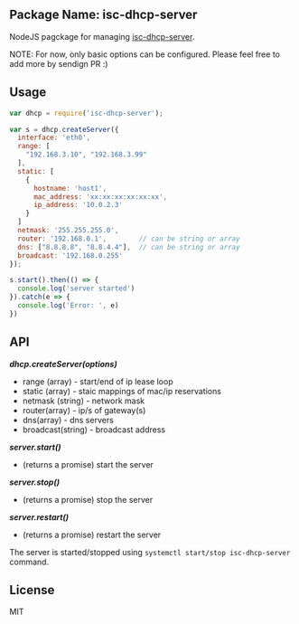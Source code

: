 
Package Name: isc-dhcp-server
---

NodeJS pagckage for managing [isc-dhcp-server](https://wiki.debian.org/DHCP_Server).

NOTE: For now, only basic options can be configured. Please feel free to add more by sendign PR :)

Usage
---

```js
var dhcp = require('isc-dhcp-server');

var s = dhcp.createServer({
  interface: 'eth0',
  range: [
    "192.168.3.10", "192.168.3.99"
  ],
  static: [
    {
      hostname: 'host1',
      mac_address: 'xx:xx:xx:xx:xx:xx',
      ip_address: '10.0.2.3'
    }
  ]
  netmask: '255.255.255.0',
  router: '192.168.0.1',        // can be string or array
  dns: ["8.8.8.8", "8.8.4.4"],  // can be string or array
  broadcast: '192.168.0.255'
});

s.start().then(() => {
  console.log('server started')
}).catch(e => {
  console.log('Error: ', e)
})
```

API
---

***dhcp.createServer(options)***
  - range (array) - start/end of ip lease loop
  - static (array) - staic mappings of mac/ip reservations
  - netmask (string) - network mask
  - router(array) - ip/s of gateway(s)
  - dns(array) - dns servers
  - broadcast(string) - broadcast address

***server.start()***
  - (returns a promise) start the server
  
***server.stop()***
  - (returns a promise) stop the server

***server.restart()***
  - (returns a promise) restart the server


The server is started/stopped using `systemctl start/stop isc-dhcp-server` command.

License
---

MIT

